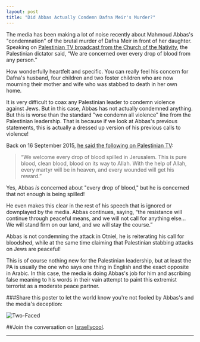 ```yaml
---
layout: post
title: "Did Abbas Actually Condemn Dafna Meir's Murder?"
---
```


The media has been making a lot of noise recently about Mahmoud Abbas's "condemnation" of the brutal murder of Dafna Meir in front of her daughter. Speaking on [Palestinian TV broadcast from the Church of the Nativity](http://www.i24news.tv/en/news/israel/diplomacy-defense/99674-160119-escalation-feared-after-israeli-settlements-stabbings), the Palestinian dictator said, “We are concerned over every drop of blood from any person.”

How wonderfully heartfelt and specific. You can really feel his concern for Dafna's husband, four children and two foster children who are now mourning their mother and wife who was stabbed to death in her own home.

It is very difficult to coax any Palestinian leader to condemn violence against Jews. But in this case, Abbas has not actually condemned anything. But this is worse than the standard "we condemn all violence" line from the Palestinian leadership. That is because if we look at Abbas's previous statements, this is actually a dressed up version of his previous calls to violence!

Back on 16 September 2015, [he said the following on Palestinian TV](http://www.wsj.com/articles/abbas-we-welcome-every-drop-of-blood-spilled-in-jerusalem-1445209820):

>“We welcome every drop of blood spilled in Jerusalem. This is pure blood, clean blood, blood on its way to Allah. With the help of Allah, every martyr will be in heaven, and every wounded will get his reward.”

Yes, Abbas *is* concerned about "every drop of blood," but he is concerned that not enough is being spilled!

He even makes this clear in the rest of his speech that is ignored or downplayed by the media. Abbas continues, saying, “the resistance will continue through peaceful means, and we will not call for anything else... We will stand firm on our land, and we will stay the course.”

Abbas is not condemning the attack in Otniel, he is reiterating his call for bloodshed, while at the same time claiming that Palestinian stabbing attacks on Jews are peaceful!

This is of course nothing new for the Palestinian leadership, but at least the PA is usually the one who says one thing in English and the exact opposite in Arabic. In this case, the media is doing Abbas's job for him and ascribing false meaning to his words in their vain attempt to paint this extremist terrorist as a moderate peace partner.

###Share this poster to let the world know you're not fooled by Abbas's and the media's deception:

![Two-Faced](http://i.imgur.com/o3E7Gcy.jpg)

##Join the conversation on [Israellycool](http://www.israellycool.com/2016/01/19/did-abbas-actually-condemn-dafna-meirs-murder/).

___
